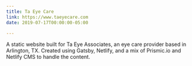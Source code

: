 ```yaml
---
title: Ta Eye Care
link: https://www.taeyecare.com
date: 2019-07-17T00:00:00-05:00

---
```

A static website built for Ta Eye Associates, an eye care provider based in Arlington, TX. Created using Gatsby, Netlify, and a mix of Prismic.io and Netlify CMS to handle the content.